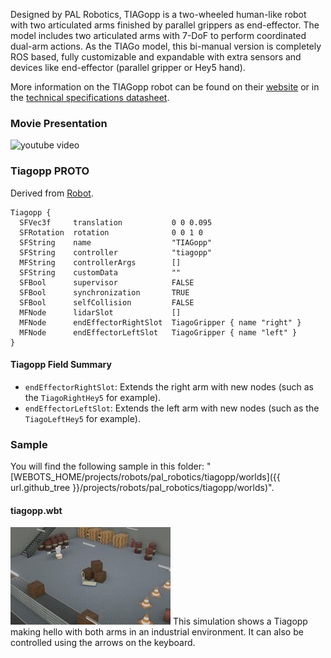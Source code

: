 Designed by PAL Robotics, TIAGopp is a two-wheeled human-like robot with two articulated arms finished by parallel grippers as end-effector.
The model includes two articulated arms with 7-DoF to perform coordinated dual-arm actions.
As the TIAGo model, this bi-manual version is completely ROS based, fully customizable and expandable with extra sensors and devices like end-effector (parallel gripper or Hey5 hand).

More information on the TIAGopp robot can be found on their [website](http://blog.pal-robotics.com/tiago-bi-manual-robot-research/) or in the [technical specifications datasheet](http://pal-robotics.com/wp-content/uploads/2019/07/Datasheet_TIAGo_Complete.pdf).

### Movie Presentation

![youtube video](https://www.youtube.com/watch?v=2KYpuaREQm0)

### Tiagopp PROTO

Derived from [Robot](https://cyberbotics.com/doc/reference/robot).
```
Tiagopp {
  SFVec3f     translation           0 0 0.095
  SFRotation  rotation              0 0 1 0
  SFString    name                  "TIAGopp"
  SFString    controller            "tiagopp"
  MFString    controllerArgs        []
  SFString    customData            ""
  SFBool      supervisor            FALSE
  SFBool      synchronization       TRUE
  SFBool      selfCollision         FALSE
  MFNode      lidarSlot             []
  MFNode      endEffectorRightSlot  TiagoGripper { name "right" }
  MFNode      endEffectorLeftSlot   TiagoGripper { name "left" }
}
```
#### Tiagopp Field Summary

- `endEffectorRightSlot`: Extends the right arm with new nodes (such as the `TiagoRightHey5` for example).
- `endEffectorLeftSlot`: Extends the left arm with new nodes (such as the `TiagoLeftHey5` for example).

### Sample

You will find the following sample in this folder: "[WEBOTS\_HOME/projects/robots/pal\_robotics/tiagopp/worlds]({{ url.github_tree }}/projects/robots/pal_robotics/tiagopp/worlds)".

#### tiagopp.wbt

![tiagopp.wbt.png](images/tiagopp/tiagopp.wbt.thumbnail.jpg) This simulation shows a Tiagopp making hello with both arms in an industrial environment. It can also be controlled using the arrows on the keyboard.
